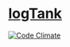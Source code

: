 [logTank](http://logtank.com)
=======

[![Code Climate](https://codeclimate.com/github/logTank/logtank/badges/gpa.svg)](https://codeclimate.com/github/logTank/logtank)
